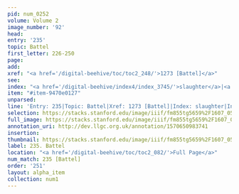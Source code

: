 ```yaml
---
pid: num_0252
volume: Volume 2
image_number: '92'
head: 
entry: '235'
topic: Battel
first_letter: 226-250
page: 
add: 
xref: "<a href='/digital-beehive/toc/toc2_248/'>1273 [Battel]</a>"
see: 
index: "<a href='/digital-beehive/index4/index_3745/'>slaughter</a>|<a href='/digital-beehive/index1/index_0308/'>battel</a>"
item: "#item-9470e0127"
unparsed: 
line: 'Entry: 235|Topic: Battel|Xref: 1273 [Battel]|Index: slaughter|Index: battel|#item-9470e0127'
selection: https://stacks.stanford.edu/image/iiif/fm855tg5659%2F1607_0559/857,2418,2896,648/full/0/default.jpg
full_image: https://stacks.stanford.edu/image/iiif/fm855tg5659%2F1607_0559/full/full/0/default.jpg
annotation_uri: http://dev.llgc.org.uk/annotation/1570650983741
insertion: 
thumbnail: https://stacks.stanford.edu/image/iiif/fm855tg5659%2F1607_0559/857,2418,600,180/250,/0/default.jpg
label: 235. Battel
location: "<a href='/digital-beehive/toc/toc2_082/'>Full Page</a>"
num_match: 235 [Battel]
order: '251'
layout: alpha_item
collection: num1
---
```


